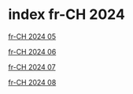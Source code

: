 # index fr-CH 2024

<a href="./05">fr-CH 2024 05</a>

<a href="./06">fr-CH 2024 06</a>

<a href="./07">fr-CH 2024 07</a>

<a href="./08">fr-CH 2024 08</a>
